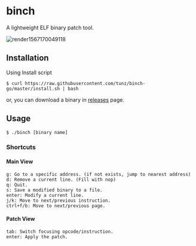 # binch

A lightweight ELF binary patch tool.

![render1567170049118](https://user-images.githubusercontent.com/7830853/64022926-2e990000-cb72-11e9-9736-5c349cc0618f.gif)

## Installation

Using Install script
```
$ curl https://raw.githubusercontent.com/tunz/binch-go/master/install.sh | bash
```

or, you can download a binary in [releases](https://github.com/tunz/binch-go/releases) page.

## Usage

```
$ ./binch [binary name]
```

### Shortcuts

#### Main View
```
g: Go to a specific address. (if not exists, jump to nearest address)
d: Remove a current line. (Fill with nop)
q: Quit.
s: Save a modified binary to a file.
enter: Modify a current line.
j/k: Move to next/previous instruction.
ctrl+f/b: Move to next/previous page.
```

#### Patch View
```
tab: Switch focusing opcode/instruction.
enter: Apply the patch.
```
